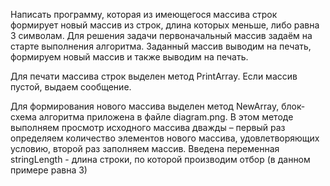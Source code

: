 Написать программу, которая из имеющегося массива строк формирует новый массив из строк, длина которых меньше, либо равна 3 символам.
Для решения задачи первоначальный массив задаём на старте выполнения алгоритма. Заданный массив выводим на печать, формируем новый массив и также выводим на печать.

Для печати массива строк выделен метод PrintArray. Если массив пустой, выдаем сообщение.

Для формирования нового массива выделен метод NewArray, блок-схема алгоритма приложена в файле diagram.png. В этом методе выполняем просмотр исходного массива дважды – первый раз определяем количество элементов нового массива, удовлетворяющих условию, второй раз заполняем массив. Введена переменная stringLength - длина строки, по которой производим отбор (в данном примере равна 3)
